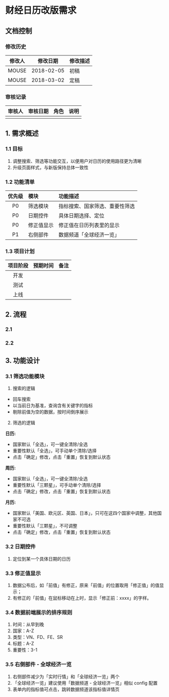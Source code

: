 # 财经日历改版需求

## 文档控制

### 修改历史

| 修改人 | 修改日期 | 修改描述 |
| :-: | :-: | :-- |
| MOUSE | 2018-02-05 | 初稿 |
| MOUSE | 2018-03-02 | 定稿 |

### 审核记录

| 审核人 | 审核日期 | 角色 | 说明 |
| :-: | :-: | :-: | :-: |
| | | | |

## 1. 需求概述

### 1.1 目标

1. 调整搜索、筛选等功能交互，以便用户对日历的使用路径更为清晰
2. 升级页面样式，与新版保持总体一致性

### 1.2 功能清单

| 优先级 | 模块 | 功能描述 |
| :-: | :-- | :-- |
| P0 | 筛选模块 | 指标搜索、国家筛选、重要性筛选 |
| P0 | 日期控件 | 具体日期选择、定位 |
| P0 | 修正值显示 | 修正值在日历列表里的显示 |
| P1 | 右侧部件 | 数据频道「全球经济一览」|

### 1.3 项目计划

| 项目阶段 | 预期时间 | 备注 |
| :-: | :-: | :-: |
| 开发 | | |
| 测试 | | |
| 上线 | | |


## 2. 流程

### 2.1
### 2.2

## 3. 功能设计

### 3.1 筛选功能模块

1. 搜索的逻辑

* 回车搜索
* 以当前日为基准，查询含有关键字的指标
* 剔除前值为空的数据，按时间倒序展示

2. 筛选的逻辑

**日历:**

* 国家默认「全选」，可一键全清除/全选
* 重要性默认「全选」，可手动单个清除/选择
* 点击「确定」修改，点击「重置」恢复到默认状态

**周历:**

* 国家默认「全选」，可一键全清除/全选
* 重要性默认「三颗星」，可手动单个清除/选择
* 点击「确定」修改，点击「重置」恢复到默认状态

**月历:**

* 国家默认「美国、欧元区、英国、日本」，只可在这四个国家中调整，其他国家不可选
* 重要性默认「三颗星」，不可调整
* 点击「确定」修改，点击「重置」恢复到默认状态

### 3.2 日期控件

1. 定位到某一个具体日期的日历

### 3.3 修正值显示

1. 数据公布后，如「前值」有修正，原来「前值」的位置取用「修正值」的值显示；
2. 有修正的「前值」在鼠标移动在上时，显示「修正前：xxxx」的字样。

### 3.4 数据前端展示的排序规则

1. 时间：从早到晚
2. 国家：A-Z
3. 类型：VN、FD、FE、SR
4. 标题：A-Z
5. 重要性：3-1

### 3.5 右侧部件 - 全球经济一览

1. 右侧部件减少为「实时行情」和「全球经济一览」两个
2. 「全球经济一览」建议使用「数据频道 - 全球经济一览」相似 config 配置
3. 表单内的指标值可点击，跳转数据频道该指标值详情页
